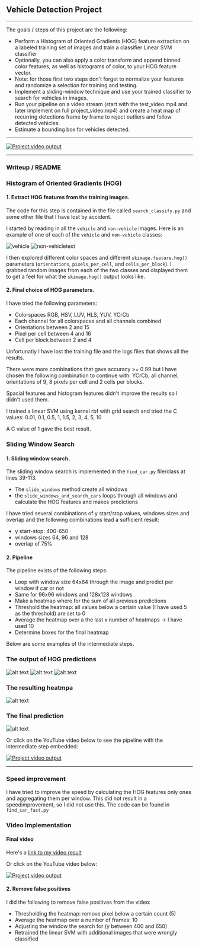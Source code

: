 
## Vehicle Detection Project

---

The goals / steps of this project are the following:

* Perform a Histogram of Oriented Gradients (HOG) feature extraction on a labeled training set of images and train a classifier Linear SVM classifier
* Optionally, you can also apply a color transform and append binned color features, as well as histograms of color, to your HOG feature vector. 
* Note: for those first two steps don't forget to normalize your features and randomize a selection for training and testing.
* Implement a sliding-window technique and use your trained classifier to search for vehicles in images.
* Run your pipeline on a video stream (start with the test_video.mp4 and later implement on full project_video.mp4) and create a heat map of recurring detections frame by frame to reject outliers and follow detected vehicles.
* Estimate a bounding box for vehicles detected.

[//]: # (Image References)

[image1a]: ./examples/car.jpeg
[image1b]: ./examples/not_car.jpeg
[image4a]: ./examples/bb1.jpg
[image4b]: ./examples/bb2.jpg
[image4c]: ./examples/bb3.jpg
[image5]: ./examples/heatmap.jpg
[image6]: ./examples/bb_final.jpg
[video1]: ./test_video_output/project_video.mp4

---

[![Project video output](https://img.youtube.com/vi/https://youtu.be/qT1a65P5MH4/0.jpg)](https://www.youtube.com/watch?v=https://youtu.be/qT1a65P5MH4)

---
### Writeup / README

### Histogram of Oriented Gradients (HOG)

#### 1. Extract HOG features from the training images.

The code for this step is contained in the file called `search_classify.py` and some other file that I have lost by accident.  

I started by reading in all the `vehicle` and `non-vehicle` images.  Here is an example of one of each of the `vehicle` and `non-vehicle` classes:

![vehicle][image1a]
![non-vehicletext][image1b]

I then explored different color spaces and different `skimage.feature.hog()` parameters (`orientations`, `pixels_per_cell`, and `cells_per_block`).  I grabbed random images from each of the two classes and displayed them to get a feel for what the `skimage.hog()` output looks like.

#### 2. Final choice of HOG parameters.

I have tried the following parameters:
- Colorspaces RGB, HSV, LUV, HLS, YUV, YCrCb
- Each channel for all colorspaces and all channels combined
- Orientations between 2 and 15
- Pixel per cell between 4 and 16
- Cell per block between 2 and 4

Unfortunatly I have lost the training file and the logs files that shows all the results.

There were more combinations that gave accuracy >= 0.99 but I have chosen the following combination to continue with:
YCrCb, all channel, orientations of 9, 8 pixels per cell and 2 cells per blocks.

Spacial features and histogram features didn't improve the results so I didn't used them.

I trained a linear SVM using kernel rbf with grid search and tried the C values:
0.01, 0.1, 0.5, 1, 1.5, 2, 3, 4, 5, 10

A C value of 1 gave the best result.

### Sliding Window Search

#### 1. Sliding window search.
  
The sliding window search is implemented in the `find_car.py` file/class at lines 39-113.
- The `slide_windows` method create all windows
- the `slide_windows_and_search_cars` loops through all windows and calculate the HOG features and makes predictions

I have tried several combinations of y start/stop values, windows sizes and overlap and the following combinations lead a sufficient result:
- y start-stop: 400-650
- windows sizes 64, 96 and 128
- overlap of 75%

#### 2. Pipeline

The pipeline exists of the following steps:
- Loop with window size 64x64 through the image and predict per window if car or not
- Same for 96x96 windows and 128x128 windows
- Make a heatmap where for the sum of all previous predictions
- Threshold the heatmap: all values below a certain value (I have used 5 as the threshold) are set to 0 
- Average the heatmap over a the last x number of heatmaps -> I have used 10
- Determine boxes for the final heatmap

Below are some examples of the intermediate steps.

### The output of HOG predictions
![alt text][image4a]
![alt text][image4b]
![alt text][image4c]

### The resulting heatmpa
![alt text][image5]

### The final prediction
![alt text][image6]

Or click on the YouTube video below to see the pipeline with the intermediate step embedded:

[![Project video output](https://img.youtube.com/vi/https://youtu.be/qT1a65P5MH4/0.jpg)](https://www.youtube.com/watch?v=https://youtu.be/qT1a65P5MH4)

---

### Speed improvement

I have tried to improve the speed by calculating the HOG features only ones and aggregating them per window. This did not result in a speedimprovement, so I did not use this.
The code can be found in `find_car_fast.py`

### Video Implementation

#### Final video
Here's a [link to my video result](./test_video_output/project_video.mp4)

Or click on the YouTube video below:

[![Project video output](https://img.youtube.com/vi/https://youtu.be/qT1a65P5MH4/0.jpg)](https://www.youtube.com/watch?v=https://youtu.be/qT1a65P5MH4)

#### 2. Remove false positives

I did the following to remove false positives from the video:
- Thresholding the heatmap: remove pixel below a certain count (5)
- Average the heatmap over a number of frames: 10
- Adjusting the window the search for (y between 400 and 650)
- Retrained the linear SVM with additional images that were wrongly classified


